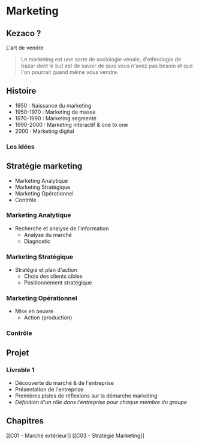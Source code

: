 # Marketing

## Kezaco ?

L'art de vendre 

> Le marketing est une sorte de sociologie vénale, d'ethnologie de bazar dont le but est de savoir de quoi vous n'avez pas besoin et que l'on pourrait quand même vous vendre.

## Histoire

- 1950 : Naissance du marketing
- 1950-1970 : Marketing de masse
- 1970-1990 : Marketing segmenté
- 1990-2000 : Marketing interactif & one to one
- 2000 : Marketing digital

### Les idées 

## Stratégie marketing

- Marketing Analytique
- Marketing Stratégique
- Marketing Opérationnel
- Contrôle

### Marketing Analytique

- Recherche et analyse de l'information
	- Analyse du marché
	- Diagnostic 

### Marketing Stratégique

- Stratégie et plan d'action
	- Choix des clients cibles
	- Positionnement stratégique

### Marketing Opérationnel

- Mise en oeuvre
	- Action (production)

### Contrôle

## Projet

### Livrable 1

- Découverte du marché & de l'entreprise
- Présentation de l'entreprise
- Premières pistes de réflexions sur la démarche marketing
- *Définition d'un rôle dans l'entreprise pour chaque membre du groupe*

## Chapitres
[[C01 - Marché extérieur]]
[[C03 - Stratégie Marketing]]